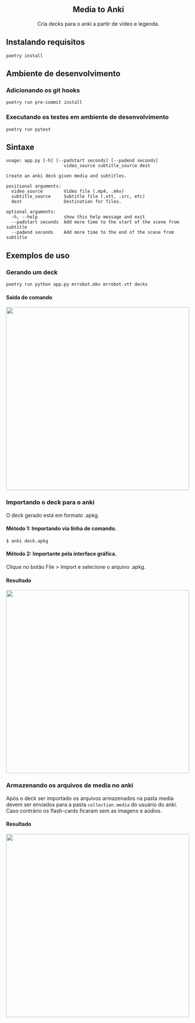 <div align="center">
  <h2>Media to Anki</h2>
  <p>Cria decks para o anki a partir de vídeo e legenda.</p>
</div>

## Instalando requisitos
```shell
poetry install
```

## Ambiente de desenvolvimento

### Adicionando os git hooks
```shell
poetry run pre-commit install
```

### Executando os testes em ambiente de desenvolvimento
```shell
poetry run pytest
```

## Sintaxe
```
usage: app.py [-h] [--padstart seconds] [--padend seconds]
                      video_source subtitle_source dest

Create an anki deck given media and subtitles.

positional arguments:
  video_source        Video file (.mp4, .mkv)
  subtitle_source     Subtitle file (.vtt, .src, etc)
  dest                Destination for files.

optional arguments:
  -h, --help          show this help message and exit
  --padstart seconds  Add more time to the start of the scene from subtitle
  --padend seconds    Add more time to the end of the scene from subtitle
```

## Exemplos de uso

### Gerando um deck
```
poetry run python app.py mrrobot.mkv mrrobot.vtt decks
```
#### Saida do comando
<img src="https://user-images.githubusercontent.com/43938917/171723469-95ed9889-4dbe-4516-a229-2ab8c5d0436f.png" width="500"/>

### Importando o deck para o anki
O deck gerado está em formato .apkg.

#### Método 1: Importando via linha de comando.
```
$ anki deck.apkg
```

#### Método 2: Importante pela interface gráfica.
Clique no botão File > Import e selecione o arquivo .apkg.

#### Resultado
<img src="https://user-images.githubusercontent.com/43938917/171723594-058907d5-536d-430f-a4ed-f050e8a34c26.png" width="500"/>

### Armazenando os arquivos de media no anki
Após o deck ser importado os arquivos armazenados na pasta media
devem ser enviados para a pasta `collection.media` do usuário do anki. Caso contrário
os flash-cards ficaram sem as imagens e aúdios.
#### Resultado
<img src="https://user-images.githubusercontent.com/43938917/171723668-7c50e11e-c63a-43de-a133-d8d1d0f24ae7.png" width="500"/>
